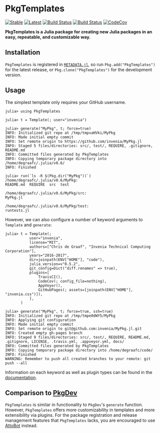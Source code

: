 # PkgTemplates

[![Stable](https://img.shields.io/badge/docs-stable-blue.svg)](https://invenia.github.io/PkgTemplates.jl/stable)
[![Latest](https://img.shields.io/badge/docs-latest-blue.svg)](https://invenia.github.io/PkgTemplates.jl/latest)
[![Build Status](https://travis-ci.org/invenia/PkgTemplates.jl.svg?branch=master)](https://travis-ci.org/invenia/PkgTemplates.jl)
[![Build Status](https://ci.appveyor.com/api/projects/status/github/invenia/PkgTemplates.jl?svg=true)](https://ci.appveyor.com/project/invenia/PkgTemplates-jl)
[![CodeCov](https://codecov.io/gh/invenia/PkgTemplates.jl/branch/master/graph/badge.svg)](https://codecov.io/gh/invenia/PkgTemplates.jl)

**PkgTemplates is a Julia package for creating new Julia packages in an easy,
repeatable, and customizable way.**

## Installation

`PkgTemplates` is registered in
[`METADATA.jl`](https://github.com/JuliaLang/METADATA.jl), so run
`Pkg.add("PkgTemplates")` for the latest release, or
`Pkg.clone("PkgTemplates")` for the development version.

## Usage

The simplest template only requires your GitHub username.

```julia-repl
julia> using PkgTemplates

julia> t = Template(; user="invenia")

julia> generate("MyPkg", t; force=true)
INFO: Initialized git repo at /tmp/tmpvaHVki/MyPkg
INFO: Made initial empty commit
INFO: Set remote origin to https://github.com/invenia/MyPkg.jl
INFO: Staged 5 files/directories: src/, test/, REQUIRE, .gitignore, README.md
INFO: Committed files generated by PkgTemplates
INFO: Copying temporary package directory into /home/degraafc/.julia/v0.6/
INFO: Finished

julia> run(`ls -R $(Pkg.dir("MyPkg"))`)
/home/degraafc/.julia/v0.6/MyPkg:
README.md  REQUIRE  src  test

/home/degraafc/.julia/v0.6/MyPkg/src:
MyPkg.jl

/home/degraafc/.julia/v0.6/MyPkg/test:
runtests.jl
```
However, we can also configure a number of keyword arguments to `Template` and
`generate`:

```julia-repl
julia> t = Template(;
           user="invenia",
           license="MIT",
           authors=["Chris de Graaf", "Invenia Technical Computing Corporation"],
           years="2016-2017",
           dir=joinpath(ENV["HOME"], "code"),
           julia_version=v"0.5.2",
           git_config=Dict("diff.renames" => true),
           plugins=[
               TravisCI(),
               CodeCov(; config_file=nothing),
               AppVeyor(),
               GitHubPages(; assets=[joinpath(ENV["HOME"], "invenia.css")]),
           ],
       )

julia> generate("MyPkg", t; force=true, ssh=true)
INFO: Initialized git repo at /tmp/tmpe0dWY5/MyPkg
INFO: Applying git configuration
INFO: Made initial empty commit
INFO: Set remote origin to git@github.com:invenia/MyPkg.jl.git
INFO: Created empty gh-pages branch
INFO: Staged 9 files/directories: src/, test/, REQUIRE, README.md, .gitignore, LICENSE, .travis.yml, .appveyor.yml, docs/
INFO: Committed files generated by PkgTemplates
INFO: Copying temporary package directory into /home/degraafc/code/
INFO: Finished
WARNING: Remember to push all created branches to your remote: git push --all
```

Information on each keyword as well as plugin types can be found in the
[documentation](https://invenia.github.io/PkgTemplates.jl/stable).

## Comparison to [PkgDev](https://github.com/JuliaLang/PkgDev.jl)

`PkgTemplates` is similar in functionality to `PkgDev`'s `generate` function.
However, `PkgTemplates` offers more customizability in templates and more
extensibility via plugins. For the package registration and release management
features that `PkgTemplates` lacks, you are encouraged to use
[AttoBot](https://github.com/apps/attobot) instead.
